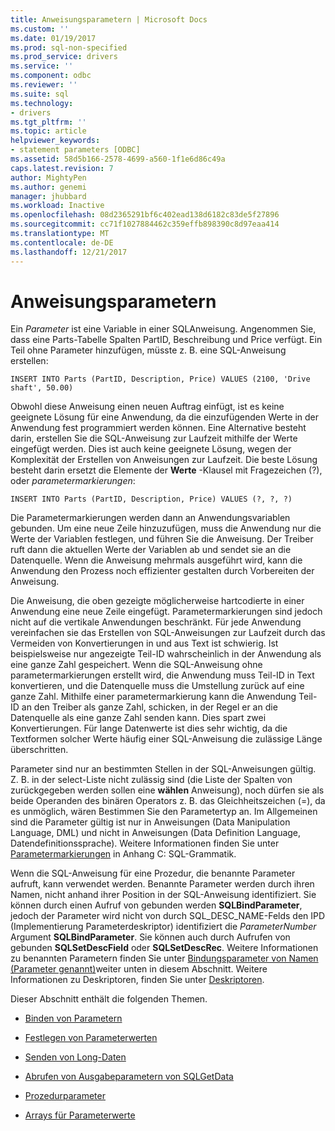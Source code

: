 ```yaml
---
title: Anweisungsparametern | Microsoft Docs
ms.custom: ''
ms.date: 01/19/2017
ms.prod: sql-non-specified
ms.prod_service: drivers
ms.service: ''
ms.component: odbc
ms.reviewer: ''
ms.suite: sql
ms.technology:
- drivers
ms.tgt_pltfrm: ''
ms.topic: article
helpviewer_keywords:
- statement parameters [ODBC]
ms.assetid: 58d5b166-2578-4699-a560-1f1e6d86c49a
caps.latest.revision: 7
author: MightyPen
ms.author: genemi
manager: jhubbard
ms.workload: Inactive
ms.openlocfilehash: 08d2365291bf6c402ead138d6182c83de5f27896
ms.sourcegitcommit: cc71f1027884462c359effb898390c8d97eaa414
ms.translationtype: MT
ms.contentlocale: de-DE
ms.lasthandoff: 12/21/2017
---
```

# <a name="statement-parameters"></a>Anweisungsparametern
Ein *Parameter* ist eine Variable in einer SQL­Anweisung. Angenommen Sie, dass eine Parts-Tabelle Spalten PartID, Beschreibung und Price verfügt. Ein Teil ohne Parameter hinzufügen, müsste z. B. eine SQL-Anweisung erstellen:  
  
```  
INSERT INTO Parts (PartID, Description, Price) VALUES (2100, 'Drive shaft', 50.00)  
```  
  
 Obwohl diese Anweisung einen neuen Auftrag einfügt, ist es keine geeignete Lösung für eine Anwendung, da die einzufügenden Werte in der Anwendung fest programmiert werden können. Eine Alternative besteht darin, erstellen Sie die SQL-Anweisung zur Laufzeit mithilfe der Werte eingefügt werden. Dies ist auch keine geeignete Lösung, wegen der Komplexität der Erstellen von Anweisungen zur Laufzeit. Die beste Lösung besteht darin ersetzt die Elemente der **Werte** -Klausel mit Fragezeichen (?), oder *parametermarkierungen*:  
  
```  
INSERT INTO Parts (PartID, Description, Price) VALUES (?, ?, ?)  
```  
  
 Die Parametermarkierungen werden dann an Anwendungsvariablen gebunden. Um eine neue Zeile hinzuzufügen, muss die Anwendung nur die Werte der Variablen festlegen, und führen Sie die Anweisung. Der Treiber ruft dann die aktuellen Werte der Variablen ab und sendet sie an die Datenquelle. Wenn die Anweisung mehrmals ausgeführt wird, kann die Anwendung den Prozess noch effizienter gestalten durch Vorbereiten der Anweisung.  
  
 Die Anweisung, die oben gezeigte möglicherweise hartcodierte in einer Anwendung eine neue Zeile eingefügt. Parametermarkierungen sind jedoch nicht auf die vertikale Anwendungen beschränkt. Für jede Anwendung vereinfachen sie das Erstellen von SQL-Anweisungen zur Laufzeit durch das Vermeiden von Konvertierungen in und aus Text ist schwierig. Ist beispielsweise nur angezeigte Teil-ID wahrscheinlich in der Anwendung als eine ganze Zahl gespeichert. Wenn die SQL-Anweisung ohne parametermarkierungen erstellt wird, die Anwendung muss Teil-ID in Text konvertieren, und die Datenquelle muss die Umstellung zurück auf eine ganze Zahl. Mithilfe einer parametermarkierung kann die Anwendung Teil-ID an den Treiber als ganze Zahl, schicken, in der Regel er an die Datenquelle als eine ganze Zahl senden kann. Dies spart zwei Konvertierungen. Für lange Datenwerte ist dies sehr wichtig, da die Textformen solcher Werte häufig einer SQL-Anweisung die zulässige Länge überschritten.  
  
 Parameter sind nur an bestimmten Stellen in der SQL-Anweisungen gültig. Z. B. in der select-Liste nicht zulässig sind (die Liste der Spalten von zurückgegeben werden sollen eine **wählen** Anweisung), noch dürfen sie als beide Operanden des binären Operators z. B. das Gleichheitszeichen (=), da es unmöglich, wären Bestimmen Sie den Parametertyp an. Im Allgemeinen sind die Parameter gültig ist nur in Anweisungen (Data Manipulation Language, DML) und nicht in Anweisungen (Data Definition Language, Datendefinitionssprache). Weitere Informationen finden Sie unter [Parametermarkierungen](../../../odbc/reference/appendixes/parameter-markers.md) in Anhang C: SQL-Grammatik.  
  
 Wenn die SQL-Anweisung für eine Prozedur, die benannte Parameter aufruft, kann verwendet werden. Benannte Parameter werden durch ihren Namen, nicht anhand ihrer Position in der SQL-Anweisung identifiziert. Sie können durch einen Aufruf von gebunden werden **SQLBindParameter**, jedoch der Parameter wird nicht von durch SQL_DESC_NAME-Felds den IPD (Implementierung Parameterdeskriptor) identifiziert die *ParameterNumber* Argument **SQLBindParameter**. Sie können auch durch Aufrufen von gebunden **SQLSetDescField** oder **SQLSetDescRec**. Weitere Informationen zu benannten Parametern finden Sie unter [Bindungsparameter von Namen (Parameter genannt)](../../../odbc/reference/develop-app/binding-parameters-by-name-named-parameters.md)weiter unten in diesem Abschnitt. Weitere Informationen zu Deskriptoren, finden Sie unter [Deskriptoren](../../../odbc/reference/develop-app/descriptors.md).  
  
 Dieser Abschnitt enthält die folgenden Themen.  
  
-   [Binden von Parametern](../../../odbc/reference/develop-app/binding-parameters-odbc.md)  
  
-   [Festlegen von Parameterwerten](../../../odbc/reference/develop-app/setting-parameter-values.md)  
  
-   [Senden von Long-Daten](../../../odbc/reference/develop-app/sending-long-data.md)  
  
-   [Abrufen von Ausgabeparametern von SQLGetData](../../../odbc/reference/develop-app/retrieving-output-parameters-using-sqlgetdata.md)  
  
-   [Prozedurparameter](../../../odbc/reference/develop-app/procedure-parameters.md)  
  
-   [Arrays für Parameterwerte](../../../odbc/reference/develop-app/arrays-of-parameter-values.md)
